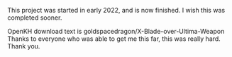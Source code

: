 This project was started in early 2022, and is now finished. 
I wish this was completed sooner. 

OpenKH download text is goldspacedragon/X-Blade-over-Ultima-Weapon
Thanks to everyone who was able to get me this far, this was really hard. 
Thank you. 

